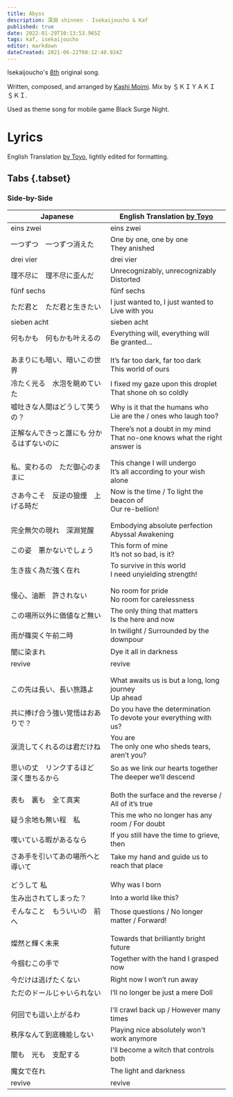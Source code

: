 ```yaml
---
title: Abyss
description: 深淵 shinnen - Isekaijoucho & Kaf
published: true
date: 2022-01-29T10:13:53.965Z
tags: kaf, isekaijoucho
editor: markdown
dateCreated: 2021-06-22T08:12:40.924Z
---
```


Isekaijoucho's [8th](/people/virtual/isekaijoucho#music-videos) original song.

Written, composed, and arranged by [Kashi Moimi](/people/artists/kashi-moimi). Mix by ＄ＫＩＹＡＫＩ＄ＫＩ.

Used as theme song for mobile game Black Surge Night.

# Lyrics

English Translation [by Toyo](https://docs.google.com/document/d/1PnmRm5KQd-cOgrwVRIQtbqFzYZOo4-10fVtsXxzrkTg/edit), lightly edited for formatting.

## Tabs {.tabset}

### Side-by-Side

|Japanese|English Translation [by Toyo](https://docs.google.com/document/d/1PnmRm5KQd-cOgrwVRIQtbqFzYZOo4-10fVtsXxzrkTg/edit)|
|--------|---|
|eins zwei|eins zwei|
|一つずつ　一つずつ消えた|One by one, one by one<br>They anished|
|drei vier|drei vier|
|理不尽に　理不尽に歪んだ|Unrecognizably, unrecognizably<br>Distorted|
|fünf sechs|fünf sechs|
|ただ君と　ただ君と生きたい|I just wanted to, I just wanted to<br>Live with you|
|sieben acht|sieben acht|
|何もかも　何もかも叶えるの|Everything will, everything will<br>Be granted…|
| | |
| | |
|あまりにも暗い、暗いこの世界|It’s far too dark, far too dark<br>This world of ours|
|冷たく光る　水泡を眺めていた|I fixed my gaze upon this droplet<br>That shone oh so coldly|
|嘘吐きな人間はどうして笑うの？|Why is it that the humans who<br>Lie are the / ones who laugh too?|
|正解なんできっと誰にも 分かるはずないのに|There’s not a doubt in my mind<br>That no-one knows what the right answer is|
| | |
| | |
|私、変わるの　ただ御心のままに|This change I will undergo<br>It’s all according to your wish alone|
|さあ今こそ　反逆の狼煙　上げる時だ|Now is the time / To light the beacon of<br>Our re-bellion!|
| | |
| | |
|完全無欠の現れ　深淵覚醒|Embodying absolute perfection<br>Abyssal Awakening|
|この姿　悪かないでしょう|This form of mine<br>It’s not so bad, is it?|
|生き抜く為だ強く在れ|To survive in this world<br>I need unyielding strength!|
| | |
| | |
|慢心、油断　許されない|No room for pride<br>No room for carelessness|
|この場所以外に価値など無い|The only thing that matters<br>Is the here and now|
|雨が篠突く午前二時|In twilight / Surrounded by the downpour|
|闇に染まれ|Dye it all in darkness|
|revive|revive|
| | |
| | |
|この先は長い、長い旅路よ|What awaits us is but a long, long journey<br>Up ahead|
|共に捧げ合う強い覚悟はおありで？|Do you have the determination<br>To devote your everything with us?|
|涙流してくれるのは君だけね|You are<br>The only one who sheds tears, aren’t you?|
|思いの丈　リンクするほど　深く堕ちるから|So as we link our hearts together<br>The deeper we’ll descend|
| | |
| | |
|表も　裏も　全て真実|Both the surface and the reverse / All of it’s true|
|疑う余地も無い程　私|This me who no longer has any room / For doubt|
|嘆いている暇があるなら|If you still have the time to grieve, then|
|さあ手を引いてあの場所へと導いて|Take my hand and guide us to reach that place|
| | |
| | |
|どうして 私|Why was I born|
|生み出されてしまった？|Into a world like this?|
|そんなこと　もういいの　前へ|Those questions / No longer matter / Forward! |
| | |
| | |
|燦然と輝く未来|Towards that brilliantly bright future|
|今掴むこの手で|Together with the hand I grasped now|
|今だけは逃げたくない|Right now I won’t run away|
|ただのドールじゃいられない|I’ll no longer be just a mere Doll|
| | |
| | |
|何回でも這い上がるわ|I'll crawl back up / However many times|
|秩序なんて到底機能しない|Playing nice absolutely won't work anymore|
|闇も　光も　支配する|I'll become a witch that controls both|
|魔女で在れ|The light and darkness|
|revive|revive|
